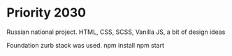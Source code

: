 # Priority 2030
Russian national project. HTML, CSS, SCSS, Vanilla JS, a bit of design ideas

Foundation zurb stack was used. 
npm install
npm start
